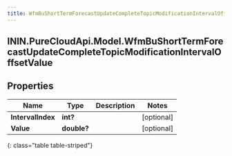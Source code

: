 ```yaml
---
title: WfmBuShortTermForecastUpdateCompleteTopicModificationIntervalOffsetValue
---
```

## ININ.PureCloudApi.Model.WfmBuShortTermForecastUpdateCompleteTopicModificationIntervalOffsetValue

## Properties

|Name | Type | Description | Notes|
|------------ | ------------- | ------------- | -------------|
| **IntervalIndex** | **int?** |  | [optional] |
| **Value** | **double?** |  | [optional] |
{: class="table table-striped"}


